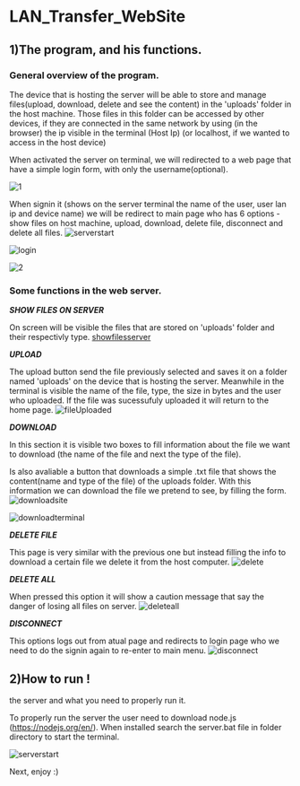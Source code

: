 # LAN_Transfer_WebSite

## 1)The program, and his functions.

### General overview of the program.
The device that is hosting the server will be able to store and manage files(upload, download, delete and see the content) in the 'uploads' folder in the host machine. Those files in this folder can be accessed by other devices, if they are connected in the same network by using (in the browser) the ip visible in the terminal (Host Ip) (or localhost, if we wanted to access in the host device)

When activated the server on terminal, we will redirected to a web page that have a simple login form, with only the username(optional).

![1](https://user-images.githubusercontent.com/61146730/135845518-ade374e4-1441-44ae-bd54-4a9f3e28133b.PNG)

When signin it (shows on the server terminal the name of the user, user lan ip and device name) we will be redirect to main page who has 6 options - show files on host machine, upload, download, delete file, disconnect and delete all files.
![serverstart](https://user-images.githubusercontent.com/61146730/135846159-10ffc2e4-ac52-4d20-88a6-d36602c2330d.PNG)

![login](https://user-images.githubusercontent.com/61146730/135845566-da12e881-e5f0-4735-855b-a6f4658ce3c8.PNG)

![2](https://user-images.githubusercontent.com/61146730/135845537-f6f27019-6b4e-4e29-9da9-9ab67ed06561.PNG)


### Some functions in the web server.
***SHOW FILES ON SERVER***

On screen will be visible the files that are stored on 'uploads' folder and their respectivly type.
[showfilesserver](https://user-images.githubusercontent.com/61146730/135845324-1a5c7097-547d-47f0-bf39-e23144bdf5b8.PNG)

***UPLOAD***

The upload button send the file previously selected and saves it on a folder named 'uploads' on the device that is hosting the server. Meanwhile in the terminal is visible the name of the file, type, the size in bytes and the user who uploaded.
If the file was sucessufuly uploaded it will return to the home page.
![fileUploaded](https://user-images.githubusercontent.com/61146730/135845372-69b2fa6f-7ab8-40f4-a55d-42365887c593.PNG)

***DOWNLOAD***

In this section it is visible two boxes to fill information about the file we want to download (the name of the file and next the type of the file).

Is also avaliable a button that downloads a simple .txt file that shows the content(name and type of the file) of the uploads folder. With this information we can download the file we pretend to see, by filling the form.
![downloadsite](https://user-images.githubusercontent.com/61146730/135845881-6ed77558-1a65-4529-b3af-cebf1e702f15.png)

![downloadterminal](https://user-images.githubusercontent.com/61146730/135845886-d4e3b4ff-618d-4d26-95bc-43d5ce499a2d.png)

***DELETE FILE***

This page is very similar with the previous one but instead filling the info to download a certain file we delete it from the host computer.
![delete](https://user-images.githubusercontent.com/61146730/135845975-e25bbd67-2ab5-4f28-94aa-f80990834e01.PNG)


***DELETE ALL***

When pressed this option it will show a caution message that say the danger of losing all files on server.
![deleteall](https://user-images.githubusercontent.com/61146730/135845418-20402add-cd43-48fe-9143-944fb354d486.PNG)

***DISCONNECT***

This options logs out from atual page and redirects to login page who we need to do the signin again to re-enter to main menu.
![disconnect](https://user-images.githubusercontent.com/61146730/135846034-d3fc5d74-413e-4b8e-9467-f3be8c24b1f3.PNG)


## 2)How to run !
the server and what you need to properly run it.

To properly run the server the user need to download node.js (https://nodejs.org/en/). When installed search the server.bat file in folder directory to start the terminal.

![serverstart](https://user-images.githubusercontent.com/61146730/135845276-30bddca6-bca6-4724-bb9d-ac8accf8913a.PNG)

Next, enjoy :)

